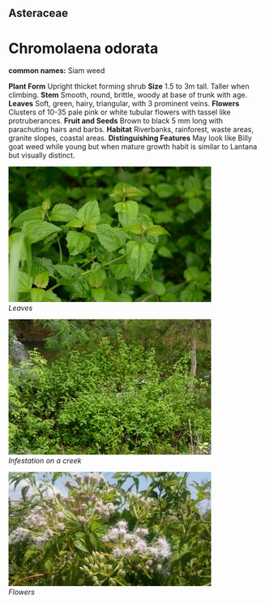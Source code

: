 ## Asteraceae
# Chromolaena odorata
**common names:** Siam weed

**Plant Form** Upright thicket forming shrub **Size** 1.5 to 3m tall. Taller when climbing. **Stem** Smooth, round, brittle, woody at base of trunk with age. **Leaves** Soft, green, hairy, triangular, with 3 prominent veins. **Flowers** Clusters of 10-35 pale pink or white tubular flowers with tassel like protruberances. **Fruit and Seeds** Brown to black 5 mm long with parachuting hairs and barbs. **Habitat** Riverbanks, rainforest, waste areas, granite slopes, coastal areas. **Distinguishing Features** May look like Billy goat weed while young but when mature growth habit is similar to Lantana but visually distinct.


![Leaves](9398_P6930344.jpg)  
 *Leaves* 

![Infestation on a creek](9394_P6930338.jpg)  
 *Infestation on a creek* 

![Flowers](52867_20190908_124015.jpg)  
 *Flowers* 

